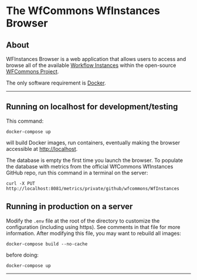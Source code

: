 # The WfCommons WfInstances Browser

## About 

WFInstances Browser is a web application that allows users to access and browse all of 
the available [Workflow Instances](https://github.com/wfcommons/WfInstances) within the open-source [WFCommons Project](https://wfcommons.org).

The only software requirement is [Docker](https://docker.com). 

---

## Running on localhost for development/testing

This command:

```
docker-compose up
```

will build Docker images, run containers, eventually making the browser accessible
at [http://localhost](http://localhost).

The database is empty the first time you launch the browser. To populate the database with metrics from the official WfCommons WfInstances GitHub repo, run this command in a terminal on the server:
```
curl -X PUT http://localhost:8081/metrics/private/github/wfcommons/WfInstances
```

## Running in production on a server

Modify the `.env` file at the root of the directory to customize the configuration (including using https). 
See comments in that file for more information.  After modifying this file, you may want to rebuild all
images:

```
docker-compose build --no-cache
```

before doing:

```
docker-compose up
```

---
